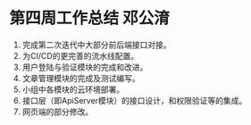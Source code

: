 # 第四周工作总结 邓公淯

1. 完成第二次迭代中大部分前后端接口对接。
2. 为CI/CD的更完善的流水线配置。
3. 用户登陆与验证模块的完成和改进。
4. 文章管理模块的完成及测试编写。
5. 小组中各模块的云环境部署。
6. 接口层（即ApiServer模块）的接口设计，和权限验证等的集成。
7. 网页端的部分修改。
